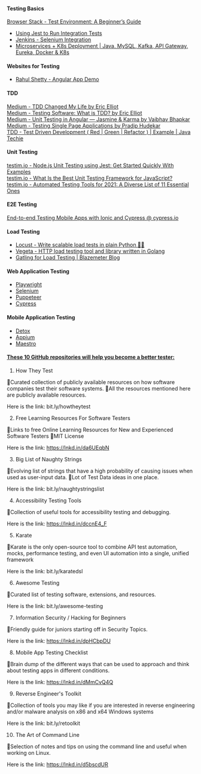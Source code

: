 #### Testing Basics
[Browser Stack - Test Environment: A Beginner’s Guide](https://www.browserstack.com/guide/what-is-test-environment)  
* [Using Jest to Run Integration Tests](https://www.wwt.com/article/using-jest-to-run-integration-tests#x-connecting-to-your-integration-schema-in-tests-1)
* [Jenkins - Selenium Integration](https://github.com/gurudattgd04/Selenium-Jenkins/tree/main)
* [Microservices + K8s Deployment | Java, MySQL, Kafka, API Gateway, Eureka, Docker & K8s](https://github.com/oviran/spring-boot-microservice/blob/main/ABCCompany)

#### Websites for Testing
- [Rahul Shetty - Angular App Demo](https://www.rahulshettyacademy.com/angularAppdemo/)

#### TDD
[Medium - TDD Changed My Life by Eric Elliot](https://medium.com/javascript-scene/tdd-changed-my-life-5af0ce099f80)  
[Medium - Testing Software: What is TDD? by Eric Elliot](https://medium.com/javascript-scene/testing-software-what-is-tdd-459b2145405c)  
[Medium - Unit Testing in Angular — Jasmine & Karma by Vaibhav Bhapkar
](https://medium.com/@vaibhavrb999/unit-testing-in-angular-jasmine-karma-502b4d394006)  
[Medium - Testing Single Page Applications by Pradip Hudekar](https://medium.com/inspiredbrilliance/testing-single-page-applications-b4001adc6452)  
[TDD - Test Driven Development ( Red | Green | Refactor ) | Example | Java Techie](https://www.youtube.com/watch?v=UzRa5cLma0g&ab_channel=JavaTechie)  

#### Unit Testing
[testim.io - Node.js Unit Testing using Jest: Get Started Quickly With Examples](https://www.testim.io/blog/node-js-unit-testing-get-started-quickly-with-examples/)  
[testim.io - What Is the Best Unit Testing Framework for JavaScript?](https://www.testim.io/blog/best-unit-testing-framework-for-javascript/)  
[testim.io - Automated Testing Tools for 2021: A Diverse List of 11 Essential Ones](https://www.testim.io/blog/best-automated-testing-tools/)  

#### E2E Testing
[End-to-end Testing Mobile Apps with Ionic and Cypress @ cypress.io](https://www.cypress.io/blog/2020/07/08/end-to-end-testing-mobile-apps-with-ionic-and-cypress/)  

#### Load Testing
- [Locust - Write scalable load tests in plain Python 🚗💨](https://locust.io/)
- [Vegeta - HTTP load testing tool and library written in Golang](https://github.com/tsenart/vegeta)
- [Gatling for Load Testing | Blazemeter Blog](https://www.blazemeter.com/blog/gatling-load-testing)

#### Web Application Testing
- [Playwright](https://playwright.dev/)
- [Selenium](https://www.selenium.dev/)
- [Puppeteer](https://pptr.dev/)
- [Cypress](https://www.cypress.io/)

#### Mobile Application Testing
- [Detox](https://github.com/wix/detox/)
- [Appium](https://appium.io/)
- [Maestro](https://maestro.mobile.dev/)

#### [These 10 GitHub repositories will help you become a better tester:](https://www.linkedin.com/posts/rahul-parwal_testing-github-technology-activity-7024262149967351808-pS5a)  

1. How They Test

🔸Curated collection of publicly available resources on how software companies test their software systems.
🔸All the resources mentioned here are publicly available resources.

Here is the link: bit.ly/howtheytest


2. Free Learning Resources For Software Testers

🔸Links to free Online Learning Resources for New and Experienced Software Testers
🔸MIT License

Here is the link: https://lnkd.in/da6UEqbN


3. Big List of Naughty Strings

🔸Evolving list of strings that have a high probability of causing issues when used as user-input data.
🔸Lot of Test Data ideas in one place.

Here is the link: bit.ly/naughtystringslist


4. Accessibility Testing Tools

🔸Collection of useful tools for accessibility testing and debugging.

Here is the link: https://lnkd.in/dccnE4_F


5. Karate

🔸Karate is the only open-source tool to combine API test automation, mocks, performance testing, and even UI automation into a single, unified framework

Here is the link: bit.ly/karatedsl


6. Awesome Testing

🔸Curated list of testing software, extensions, and resources.

Here is the link: bit.ly/awesome-testing

7. Information Security / Hacking for Beginners

🔸Friendly guide for juniors starting off in Security Topics.

Here is the link: https://lnkd.in/dpHCbpDU


8. Mobile App Testing Checklist

🔸Brain dump of the different ways that can be used to approach and think about testing apps in different conditions.

Here is the link: https://lnkd.in/dMmCvQ4Q


9. Reverse Engineer's Toolkit

🔸Collection of tools you may like if you are interested in reverse engineering and/or malware analysis on x86 and x64 Windows systems

Here is the link: bit.ly/retoolkit


10. The Art of Command Line

🔸Selection of notes and tips on using the command line and useful when working on Linux.

Here is the link: https://lnkd.in/d5bscdUR
